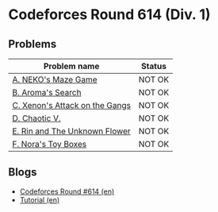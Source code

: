 # Codeforces Round 614 (Div. 1)

## Problems

|Problem name|Status|
|------------|---------|
| [A. NEKO's Maze Game](problems/A._NEKO's_Maze_Game.md)|NOT OK|
| [B. Aroma's Search](problems/B._Aroma's_Search.md)|NOT OK|
| [C. Xenon's Attack on the Gangs](problems/C._Xenon's_Attack_on_the_Gangs.md)|NOT OK|
| [D. Chaotic V.](problems/D._Chaotic_V..md)|NOT OK|
| [E. Rin and The Unknown Flower](problems/E._Rin_and_The_Unknown_Flower.md)|NOT OK|
| [F. Nora's Toy Boxes](problems/F._Nora's_Toy_Boxes.md)|NOT OK|
## Blogs

- [Codeforces Round #614 (en)](blogs/Codeforces_Round_614_(en).md)
- [Tutorial (en)](blogs/Tutorial_(en).md)
